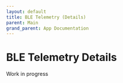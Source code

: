 ```yaml
---
layout: default
title: BLE Telemetry (Details)
parent: Main
grand_parent: App Documentation
---
```


# BLE Telemetry Details

Work in progress
